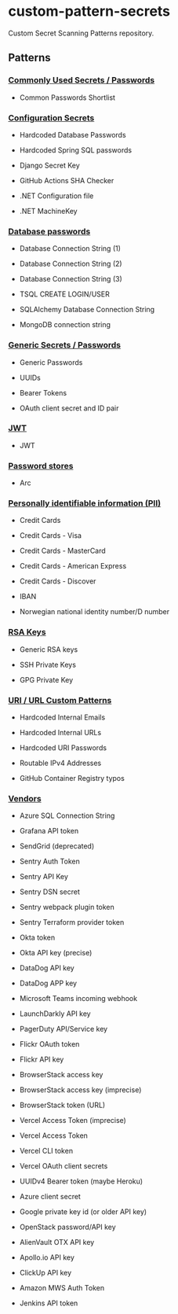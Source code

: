 # custom-pattern-secrets

Custom Secret Scanning Patterns repository.

## Patterns



### [Commonly Used Secrets / Passwords](./common)



- Common Passwords Shortlist
  

### [Configuration Secrets](./configs)



- Hardcoded Database Passwords

- Hardcoded Spring SQL passwords

- Django Secret Key

- GitHub Actions SHA Checker

- .NET Configuration file

- .NET MachineKey
  

### [Database passwords](./database)



- Database Connection String (1)

- Database Connection String (2)

- Database Connection String (3)

- TSQL CREATE LOGIN/USER

- SQLAlchemy Database Connection String

- MongoDB connection string
  

### [Generic Secrets / Passwords](./generic)



- Generic Passwords

- UUIDs

- Bearer Tokens

- OAuth client secret and ID pair
  

### [JWT](./jwt)



- JWT
  

### [Password stores](./password_store)



- Arc
  

### [Personally identifiable information (PII)](./pii)



- Credit Cards

- Credit Cards - Visa

- Credit Cards - MasterCard

- Credit Cards - American Express

- Credit Cards - Discover

- IBAN

- Norwegian national identity number/D number
  

### [RSA Keys](./rsa)



- Generic RSA keys

- SSH Private Keys

- GPG Private Key
  

### [URI / URL Custom Patterns](./uri)



- Hardcoded Internal Emails

- Hardcoded Internal URLs

- Hardcoded URI Passwords

- Routable IPv4 Addresses

- GitHub Container Registry typos
  

### [Vendors](./vendors)



- Azure SQL Connection String

- Grafana API token

- SendGrid (deprecated)

- Sentry Auth Token

- Sentry API Key

- Sentry DSN secret

- Sentry webpack plugin token

- Sentry Terraform provider token

- Okta token

- Okta API key (precise)

- DataDog API key

- DataDog APP key

- Microsoft Teams incoming webhook

- LaunchDarkly API key

- PagerDuty API/Service key

- Flickr OAuth token

- Flickr API key

- BrowserStack access key

- BrowserStack access key (imprecise)

- BrowserStack token (URL)

- Vercel Access Token (imprecise)

- Vercel Access Token

- Vercel CLI token

- Vercel OAuth client secrets

- UUIDv4 Bearer token (maybe Heroku)

- Azure client secret

- Google private key id (or older API key)

- OpenStack password/API key

- AlienVault OTX API key

- Apollo.io API key

- ClickUp API key

- Amazon MWS Auth Token

- Jenkins API token
  